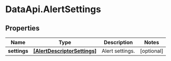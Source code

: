 # DataApi.AlertSettings

## Properties

Name | Type | Description | Notes
------------ | ------------- | ------------- | -------------
**settings** | [**[AlertDescriptorSettings]**](AlertDescriptorSettings.md) | Alert settings. | [optional] 


